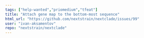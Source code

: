 ```yaml
---
tags: ["help-wanted","priomedium","tfeat"]
title: "Attach gene map to the bottom-most sequence"
html_url: "https://github.com/nextstrain/nextclade/issues/99"
user: "ivan-aksamentov"
repo: "nextstrain/nextclade"
---
```


